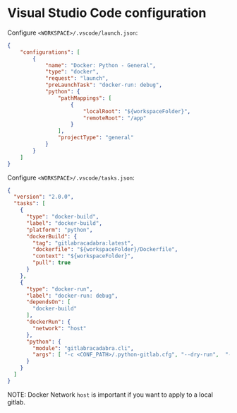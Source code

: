 # Visual Studio Code configuration

Configure `<WORKSPACE>/.vscode/launch.json`:

```json
{
    "configurations": [
        {
            "name": "Docker: Python - General",
            "type": "docker",
            "request": "launch",
            "preLaunchTask": "docker-run: debug",
            "python": {
                "pathMappings": [
                    {
                        "localRoot": "${workspaceFolder}",
                        "remoteRoot": "/app"
                    }
                ],
                "projectType": "general"
            }
        }
    ]
}
```

Configure `<WORKSPACE>/.vscode/tasks.json`:

```json
{
  "version": "2.0.0",
  "tasks": [
    {
      "type": "docker-build",
      "label": "docker-build",
      "platform": "python",
      "dockerBuild": {
        "tag": "gitlabracadabra:latest",
        "dockerfile": "${workspaceFolder}/Dockerfile",
        "context": "${workspaceFolder}",
        "pull": true
      }
    },
    {
      "type": "docker-run",
      "label": "docker-run: debug",
      "dependsOn": [
        "docker-build"
      ],
      "dockerRun": {
        "network": "host"
      },
      "python": {
        "module": "gitlabracadabra.cli",
        "args": [ "-c <CONF_PATH>/.python-gitlab.cfg", "--dry-run",  "-g gitlab", "--debug", "--verbose","<CONF_PATH>/<ACTION_FILE>.yml"]
      }
    }
  ]
}
```

NOTE: Docker Network `host` is important if you want to apply to a local gitlab.
